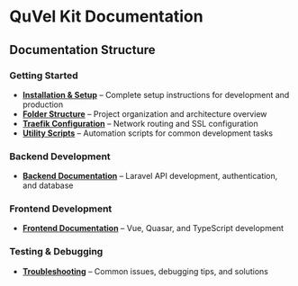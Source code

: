 # QuVel Kit Documentation

## Documentation Structure

### Getting Started

- **[Installation & Setup](./getting-started.md)** – Complete setup instructions for development and production
- **[Folder Structure](./folder-structure.md)** – Project organization and architecture overview
- **[Traefik Configuration](./traefik-structure.md)** – Network routing and SSL configuration
- **[Utility Scripts](./scripts.md)** – Automation scripts for common development tasks

### Backend Development

- **[Backend Documentation](./backend/README.md)** – Laravel API development, authentication, and database

### Frontend Development

- **[Frontend Documentation](./frontend/README.md)** – Vue, Quasar, and TypeScript development

### Testing & Debugging

- **[Troubleshooting](./troubleshooting.md)** – Common issues, debugging tips, and solutions
